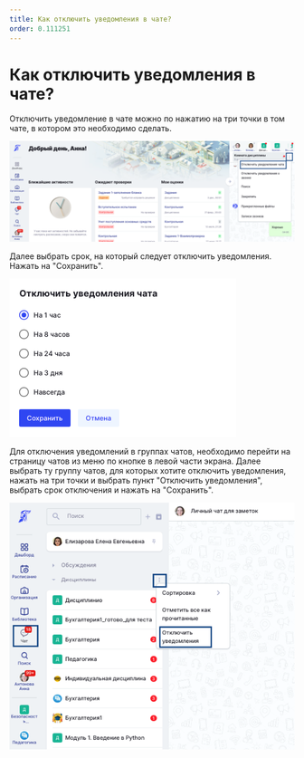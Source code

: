 ```yaml
---
title: Как отключить уведомления в чате?
order: 0.111251
---
```


# Как отключить уведомления в чате?

Отключить уведомление в чате можно по нажатию на три точки в том чате, в котором это необходимо сделать.

![](<.gitbook/assets/image (131).png>)

Далее выбрать срок, на который следует отключить уведомления. Нажать на "Сохранить".

![](<.gitbook/assets/image (132).png>)

Для отключения уведомлений в группах чатов, необходимо перейти на страницу чатов из меню по кнопке в левой части экрана. Далее выбрать ту группу чатов, для которых хотите отключить уведомления, нажать на три точки и выбрать пункт "Отключить уведомления", выбрать срок отключения и нажать на "Сохранить".

![](<.gitbook/assets/image (130).png>)